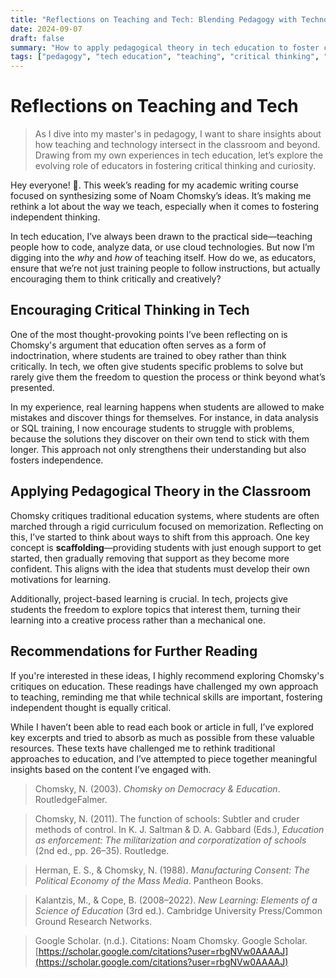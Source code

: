 ```yaml
---
title: "Reflections on Teaching and Tech: Blending Pedagogy with Technology"
date: 2024-09-07
draft: false
summary: "How to apply pedagogical theory in tech education to foster critical thinking and creativity."
tags: ["pedagogy", "tech education", "teaching", "critical thinking", "educational technology", "student engagement", "learning"]
---
```


# Reflections on Teaching and Tech

> As I dive into my master's in pedagogy, I want to share insights about how teaching and technology intersect in the classroom and beyond. Drawing from my own experiences in tech education, let’s explore the evolving role of educators in fostering critical thinking and curiosity.

Hey everyone! 👋. This week’s reading for my academic writing course focused on synthesizing some of Noam Chomsky’s ideas. It’s making me rethink a lot about the way we teach, especially when it comes to fostering independent thinking.

In tech education, I’ve always been drawn to the practical side—teaching people how to code, analyze data, or use cloud technologies. But now I’m digging into the *why* and *how* of teaching itself. How do we, as educators, ensure that we’re not just training people to follow instructions, but actually encouraging them to think critically and creatively?

## Encouraging Critical Thinking in Tech

One of the most thought-provoking points I’ve been reflecting on is Chomsky's argument that education often serves as a form of indoctrination, where students are trained to obey rather than think critically. In tech, we often give students specific problems to solve but rarely give them the freedom to question the process or think beyond what’s presented. 

In my experience, real learning happens when students are allowed to make mistakes and discover things for themselves. For instance, in data analysis or SQL training, I now encourage students to struggle with problems, because the solutions they discover on their own tend to stick with them longer. This approach not only strengthens their understanding but also fosters independence.

## Applying Pedagogical Theory in the Classroom

Chomsky critiques traditional education systems, where students are often marched through a rigid curriculum focused on memorization. Reflecting on this, I’ve started to think about ways to shift from this approach. One key concept is **scaffolding**—providing students with just enough support to get started, then gradually removing that support as they become more confident. This aligns with the idea that students must develop their own motivations for learning.

Additionally, project-based learning is crucial. In tech, projects give students the freedom to explore topics that interest them, turning their learning into a creative process rather than a mechanical one.

## Recommendations for Further Reading

If you're interested in these ideas, I highly recommend exploring Chomsky's critiques on education. These readings have challenged my own approach to teaching, reminding me that while technical skills are important, fostering independent thought is equally critical.

While I haven’t been able to read each book or article in full, I’ve explored key excerpts and tried to absorb as much as possible from these valuable resources. These texts have challenged me to rethink traditional approaches to education, and I’ve attempted to piece together meaningful insights based on the content I’ve engaged with.

>Chomsky, N. (2003). *Chomsky on Democracy & Education*. RoutledgeFalmer. 

>Chomsky, N. (2011). The function of schools: Subtler and cruder methods of control. In K. J. Saltman & D. A. Gabbard (Eds.), *Education as enforcement: The militarization and corporatization of schools* (2nd ed., pp. 26–35). Routledge.  

>Herman, E. S., & Chomsky, N. (1988). *Manufacturing Consent: The Political Economy of the Mass Media*. Pantheon Books.  

>Kalantzis, M., & Cope, B. (2008–2022). *New Learning: Elements of a Science of Education* (3rd ed.). Cambridge University Press/Common Ground Research Networks.  

>Google Scholar. (n.d.). Citations: Noam Chomsky. Google Scholar. [https://scholar.google.com/citations?user=rbgNVw0AAAAJ](https://scholar.google.com/citations?user=rbgNVw0AAAAJ)
